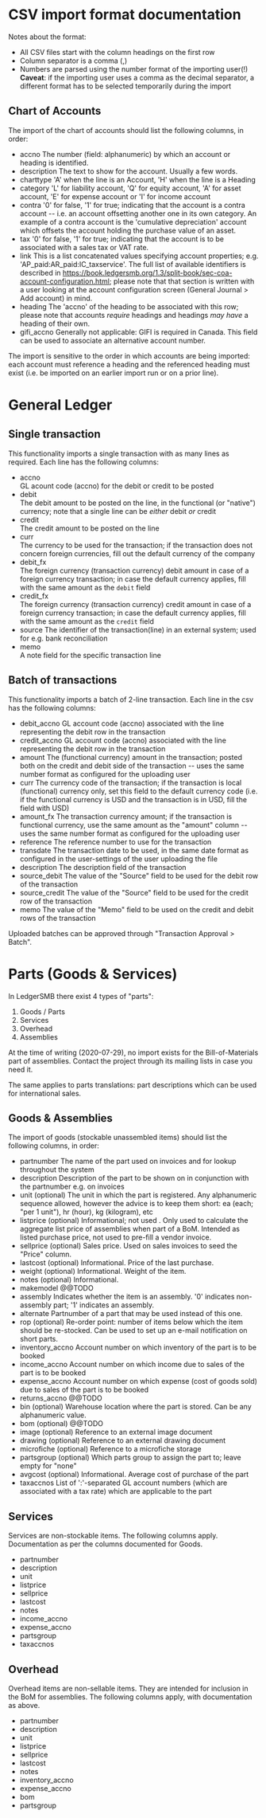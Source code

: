 
# CSV import format documentation

Notes about the format:

* All CSV files start with the column headings on the first row
* Column separator is a comma (,)
* Numbers are parsed using the number format of the importing user(!)
  **Caveat**: if the importing user uses a comma as the decimal separator,
  a different format has to be selected temporarily during the import

## Chart of Accounts

The import of the chart of accounts should list the following columns,
in order:

* accno
  The number (field: alphanumeric) by which an account or heading
  is identified.
* description
  The text to show for the account. Usually a few words.
* charttype
  'A' when the line is an Account, 'H' when the line is a Heading
* category
  'L' for liability account, 'Q' for equity account, 'A' for asset account,
  'E' for expense account or 'I' for income account
* contra
  '0' for false, '1' for true; indicating that the account is a contra
  account -- i.e. an account offsetting another one in its own category.
  An example of a contra account is the 'cumulative depreciation' account
  which offsets the account holding the purchase value of an asset.
* tax
  '0' for false, '1' for true; indicating that the account is to be
  associated with a sales tax or VAT rate.
* link
  This is a list concatenated values specifying account properties; e.g.
  'AP_paid:AR_paid:IC_taxservice'. The full list of available identifiers
  is described in https://book.ledgersmb.org/1.3/split-book/sec-coa-account-configuration.html;
  please note that that section is written with a user looking at the account
  configuration screen (General Journal > Add account) in mind.
* heading
  The 'accno' of the heading to be associated with this row; please note
  that accounts *require* headings and headings *may have* a heading of
  their own.
* gifi_accno
  Generally not applicable: GIFI is required in Canada. This field can be used
  to associate an alternative account number.

The import is sensitive to the order in which accounts are being imported: each
account must reference a heading and the referenced heading must exist (i.e.
be imported on an earlier import run or on a prior line).

# General Ledger

## Single transaction

This functionality imports a single transaction with as many lines as required. Each
line has the following columns:

* accno  
  GL acount code (accno) for the debit or credit to be posted
* debit  
  The debit amount to be posted on the line, in the functional (or "native") currency;
  note that a single line can be *either* debit *or* credit
* credit  
  The credit amount to be posted on the line
* curr  
  The currency to be used for the transaction; if the transaction does not concern
  foreign currencies, fill out the default currency of the company
* debit_fx  
  The foreign currency (transaction currency) debit amount in case of a foreign currency
  transaction; in case the default currency applies, fill with the same amount as the
  `debit` field
* credit_fx  
  The foreign currency (transaction currency) credit amount in case of a foreign currency
  transaction; in case the default currency applies, fill with the same amount as the
  `credit` field
* source
  The identifier of the transaction(line) in an external system; used for e.g. bank
  reconciliation
* memo  
  A note field for the specific transaction line

## Batch of transactions

This functionality imports a batch of 2-line transaction. Each line in the csv has
the following columns:

* debit_accno
  GL account code (accno) associated with the line representing the debit row in
  the transaction
* credit_accno
  GL account code (accno) associated with the line representing the debit row in
  the transaction
* amount
  The (functional currency) amount in the transaction; posted both on the credit
  and debit side of the transaction -- uses the same number format as configured
  for the uploading user
* curr
  The currency code of the transaction; if the transaction is local (functional)
  currency only, set this field to the default currency code (i.e. if the
  functional currency is USD and the transaction is in USD, fill the field with
  USD)
* amount_fx
  The transaction currency amount; if the transaction is functional currency,
  use the same amount as the "amount" column -- uses the same number format as
  configured for the uploading user
* reference
  The reference number to use for the transaction
* transdate
  The transaction date to be used, in the same date format as configured in the
  user-settings of the user uploading the file
* description
  The description field of the transaction
* source_debit
  The value of the "Source" field to be used for the debit row of the transaction
* source_credit
  The value of the "Source" field to be used for the credit row of the transaction
* memo
  The value of the "Memo" field to be used on the credit and debit rows of the
  transaction

Uploaded batches can be approved through "Transaction Approval > Batch".

# Parts (Goods & Services)

In LedgerSMB there exist 4 types of "parts":

1. Goods / Parts
2. Services
3. Overhead
4. Assemblies

At the time of writing (2020-07-29), no import exists for the Bill-of-Materials
part of assemblies. Contact the project through its mailing lists in case you
need it.

The same applies to parts translations: part descriptions which can be used
for international sales.

## Goods & Assemblies

The import of goods (stockable unassembled items) should list the following
columns, in order:

* partnumber
  The name of the part used on invoices and for lookup throughout the system
* description
  Description of the part to be shown on in conjunction with the partnumber
  e.g. on invoices
* unit (optional)
  The unit in which the part is registered. Any alphanumeric sequence allowed,
  however the advice is to keep them short: ea (each; "per 1 unit"), hr (hour),
  kg (kilogram), etc
* listprice (optional)
  Informational; not used . Only used to calculate the aggregate list price of assemblies
  when part of a BoM. Intended as listed purchase price, not used to pre-fill
  a vendor invoice.
* sellprice (optional)
  Sales price. Used on sales invoices to seed the "Price" column.
* lastcost (optional)
  Informational. Price of the last purchase.
* weight (optional)
  Informational. Weight of the item.
* notes (optional)
  Informational.
* makemodel
  @@TODO
* assembly
  Indicates whether the item is an assembly. '0' indicates non-assembly part;
  '1' indicates an assembly.
* alternate
  Partnumber of a part that may be used instead of this one.
* rop (optional)
  Re-order point: number of items below which the item should be re-stocked.
  Can be used to set up an e-mail notification on short parts.
* inventory_accno
  Account number on which inventory of the part is to be booked
* income_accno
  Account number on which income due to sales of the part is to be booked
* expense_accno
  Account number on which expense (cost of goods sold) due to sales of the part
  is to be booked
* returns_accno
  @@TODO
* bin (optional)
  Warehouse location where the part is stored. Can be any alphanumeric value.
* bom (optional)
  @@TODO
* image (optional)
  Reference to an external image document
* drawing (optional)
  Reference to an external drawing document
* microfiche (optional)
  Reference to a microfiche storage
* partsgroup (optional)
  Which parts group to assign the part to; leave empty for "none"
* avgcost (optional)
  Informational. Average cost of purchase of the part
* taxaccnos
  List of ':'-separated GL account numbers (which are associated with a tax rate)
  which are applicable to the part



## Services

Services are non-stockable items. The following columns apply.
Documentation as per the columns documented for Goods.


* partnumber
* description
* unit
* listprice
* sellprice
* lastcost
* notes
* income_accno
* expense_accno
* partsgroup
* taxaccnos


## Overhead

Overhead items are non-sellable items. They are intended for inclusion in the
BoM for assemblies.
The following columns apply, with documentation as above.


* partnumber
* description
* unit
* listprice
* sellprice
* lastcost
* notes
* inventory_accno
* expense_accno
* bom
* partsgroup
